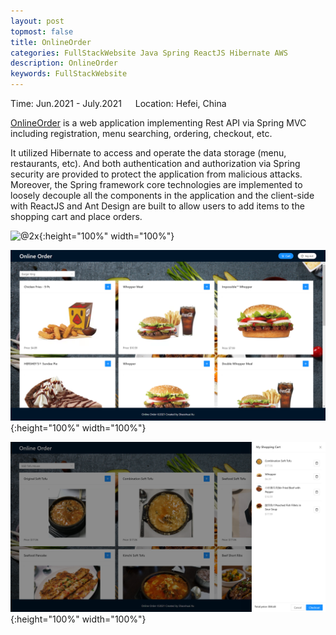 ```yaml
---
layout: post
topmost: false
title: OnlineOrder
categories: FullStackWebsite Java Spring ReactJS Hibernate AWS
description: OnlineOrder
keywords: FullStackWebsite
---
```


Time: Jun.2021 - July.2021 &emsp; Location: Hefei, China

[OnlineOrder](https://github.com/Leluth/OnlineOrder) is a web application implementing Rest API via Spring MVC including registration, menu searching, ordering, checkout, etc.

It utilized Hibernate to access and operate the data storage (menu, restaurants, etc). 
And both authentication and authorization via Spring security are provided to protect the application from malicious attacks.
Moreover, the Spring framework core technologies are implemented to loosely decouple all the components in the application and 
the client-side with ReactJS and Ant Design are built to allow users to add items to the shopping cart and place orders.

![@2x](/images/posts/java/onlineorder-login.png){:height="100%" width="100%"}

![@2x](/images/posts/java/onlineorder-home.png){:height="100%" width="100%"}

![@2x](/images/posts/java/onlineorder-checkout.png){:height="100%" width="100%"}
